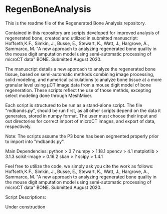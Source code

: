# RegenBoneAnalysis

This is the readme file of the Regenerated Bone Analysis repository.

Contained in this repository are scripts developed for improved analysis of regenerated bone, created and utilized in submitted manuscript:  
Hoffseth,K.F., Simkin, J., Busse, E., Stewart, K., Watt, J., Hargrove, A., Sammarco, M. "A new approach to analyzing regenerated bone quality in the mouse digit amputation model using semi-automatic processing of microCT data" BONE. Submitted August 2020.

The manuscript details a new approach to analyze the regenerated bone tissue, based on semi-automatic methods combining image processing, solid modeling, and numerical calculations to analyze bone tissue at a more granular level using µCT image data from a mouse digit model of bone regeneration.  These scripts reflect the use of those methds, excepting select modeling done through MeshMixer.  

Each script is structured to be run as a stand-alone script.  The file "mdbands.py", should be run first, as all other scripts depend on the data it generates, stored in numpy format.  The user must choose their input and out directories for correct import of microCT images, and export of data, respectively.  

Note:  The scripts assume the P3 bone has been segmented properly prior to import into "mdbands.py". 

Main Dependencies:
python > 3.7
numpy > 1.18.1
opencv > 4.1
matplotlib > 3.1.3
scikit-image > 0.16.2
skan > ?
scipy > 1.4.1

Feel free to utilize the code, we simply ask you cite the work as follows:
Hoffseth,K.F., Simkin, J., Busse, E., Stewart, K., Watt, J., Hargrove, A., Sammarco, M. "A new approach to analyzing regenerated bone quality in the mouse digit amputation model using semi-automatic processing of microCT data" BONE. Submitted August 2020.

Script Descriptions:

Under construction
